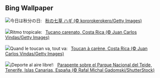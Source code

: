 ## Bing Wallpaper
![](https://www.bing.com/th?id=OHR.AutumnEquinox2025_JA-JP9152081751_UHD.jpg&w=1000)今日は秋分の日:&nbsp;&ensp;[秋の七草 ハギ (© kororokerokero/Getty Images)](https://www.bing.com/th?id=OHR.AutumnEquinox2025_JA-JP9152081751_UHD.jpg)
<br><br/>
![](https://www.bing.com/th?id=OHR.ToucanForest_IT-IT3771106703_UHD.jpg&w=1000)Ritmo tropicale:&nbsp;&ensp;[Tucano carenato, Costa Rica (© Juan Carlos Vindas/Getty Images)](https://www.bing.com/th?id=OHR.ToucanForest_IT-IT3771106703_UHD.jpg)
<br><br/>
![](https://www.bing.com/th?id=OHR.ToucanForest_FR-FR5096547078_UHD.jpg&w=1000)Quand le toucan va, tout va:&nbsp;&ensp;[Toucan à carène, Costa Rica (© Juan Carlos Vindas/Getty Images)](https://www.bing.com/th?id=OHR.ToucanForest_FR-FR5096547078_UHD.jpg)
<br><br/>
![](https://www.bing.com/th?id=OHR.SportWeekTeide_ES-ES0590010437_UHD.jpg&w=1000)¡Deporte al aire libre!:&nbsp;&ensp;[Parapente sobre el Parque Nacional del Teide, Tenerife, Islas Canarias, España (© Rafal Michal Gadomski/ShutterStock)](https://www.bing.com/th?id=OHR.SportWeekTeide_ES-ES0590010437_UHD.jpg)
<br><br/>
